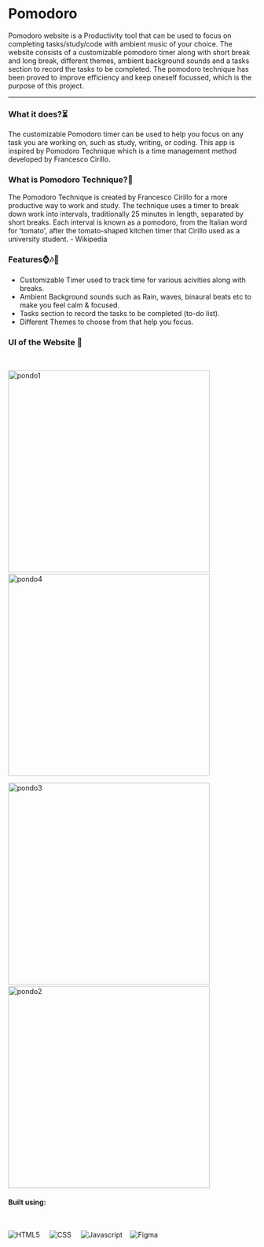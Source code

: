 # <h1>Pomodoro</h1>

Pomodoro website is a Productivity tool that can be used to focus on completing tasks/study/code with ambient music of your choice. 
The website consists of a customizable pomodoro timer along with short break and long break, different themes, ambient background sounds and a tasks section to record the tasks to be completed.
The pomodoro technique has been proved to improve efficiency and keep oneself focussed, which is the purpose of this project.

<hr>

<h3><b>What it does?⏳</b></h3>

The customizable Pomodoro timer can be used to help you focus on any task you are working on, such as study, writing, or coding. This app is inspired by Pomodoro Technique which is a time management method developed by Francesco Cirillo.

<h3><b>What is Pomodoro Technique?🍅</b></h3>

The Pomodoro Technique is created by Francesco Cirillo for a more productive way to work and study. The technique uses a timer to break down work into intervals, traditionally 25 minutes in length, separated by short breaks. Each interval is known as a pomodoro, from the Italian word for 'tomato', after the tomato-shaped kitchen timer that Cirillo used as a university student. - Wikipedia

<h3><b>Features⌚🎶📝</b></h3>
<ul>
<li>Customizable Timer used to track time for various acivities along with breaks.</li>
<li>Ambient Background sounds such as Rain, waves, binaural beats etc to make you feel calm & focused.</li>
<li>Tasks section to record the tasks to be completed (to-do list).</li>
<li>Different Themes to choose from that help you focus.</li></ul>

<h3> UI of the Website 🎨</h3>
<br>
<p><img width="410" alt="pondo1" src="https://user-images.githubusercontent.com/100701261/224820966-f17bd58f-f5eb-4b51-b10c-1a3d29aa8a6c.png">&nbsp; 
<img width="410" alt="pondo4" src="https://user-images.githubusercontent.com/100701261/224821270-78336105-4973-4ce1-826d-bc464ea1149d.png"></p>
<p>
<img width="410" alt="pondo3" src="https://user-images.githubusercontent.com/100701261/224821856-09707280-e89b-49b8-a66e-ab9e762a1c89.png">&nbsp;
<img width="410" alt="pondo2" src="https://user-images.githubusercontent.com/100701261/224821764-cce99ee7-57f2-40e7-b702-50ad2ec3c804.png">
</p>

<h4>Built using:</h4><br>
<p><img alt="HTML5" src="https://img.shields.io/badge/HTML5-E34F26?style=for-the-badge&logo=html5&logoColor=white"/> &nbsp; &nbsp; 	<img alt="CSS" src="https://img.shields.io/badge/CSS3-1572B6?style=for-the-badge&logo=css3&logoColor=white"/> &nbsp; &nbsp; <img alt="Javascript" src="https://img.shields.io/badge/JavaScript-F7DF1E?style=for-the-badge&logo=javascript&logoColor=black"/>&nbsp; &nbsp; 	<img alt="Figma" src="https://img.shields.io/badge/Figma-F24E1E?style=for-the-badge&logo=figma&logoColor=white"/> </p>
